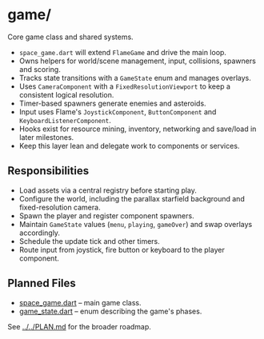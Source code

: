 # game/

Core game class and shared systems.

- `space_game.dart` will extend `FlameGame` and drive the main loop.
- Owns helpers for world/scene management, input, collisions, spawners and
  scoring.
- Tracks state transitions with a `GameState` enum and manages overlays.
- Uses `CameraComponent` with a `FixedResolutionViewport` to keep a
  consistent logical resolution.
- Timer-based spawners generate enemies and asteroids.
- Input uses Flame's `JoystickComponent`, `ButtonComponent` and
  `KeyboardListenerComponent`.
- Hooks exist for resource mining, inventory, networking and save/load in later
  milestones.
- Keep this layer lean and delegate work to components or services.

## Responsibilities

- Load assets via a central registry before starting play.
- Configure the world, including the parallax starfield background and
  fixed-resolution camera.
- Spawn the player and register component spawners.
- Maintain `GameState` values (`menu`, `playing`, `gameOver`) and swap
  overlays accordingly.
- Schedule the update tick and other timers.
- Route input from joystick, fire button or keyboard to the player component.

## Planned Files

- [space_game.dart](space_game.md) – main game class.
- [game_state.dart](game_state.md) – enum describing the game's phases.

See [../../PLAN.md](../../PLAN.md) for the broader roadmap.
